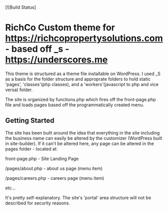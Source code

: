 [![Build Status]

RichCo Custom theme for https://richcopropertysolutions.com - based off _s -  https://underscores.me
===

This theme is structured as a theme file installable on WordPress. I used _S as a basis for the folder structure and approprate folders to hold static 'pages', 'classes'(php classes), and a 'workers'(javascript to php and vice versa) folder. 

The site is organized by functions.php which fires off the front-page.php file and loads pages based off the programmatically created menu. 

Getting Started
---------------

The site has been built around the idea that everything in the site including the business name can easily be altered by the customizer (WordPress built in site-builder). If it can't be altered here, any page can be altered in the pages folder - located at:

front-page.php - Site Landing Page 

/pages/about.php - about us page (menu item)

/pages/careers.php - careers page (menu item)

etc...

It's pretty self-explanatory.
The site's 'portal' area structure will not be described for security reasons.
